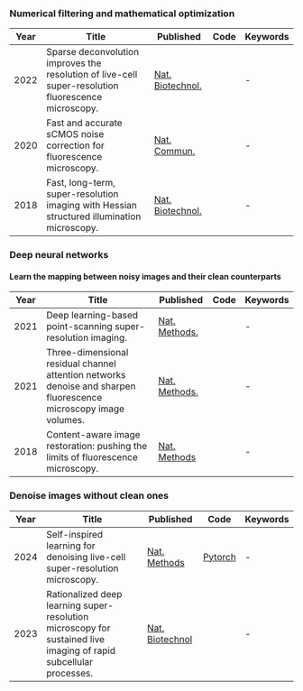 ### Numerical filtering and mathematical optimization
|Year|Title | Published  | Code       | Keywords |
|-------| ----- | ----- | ------- | ------- |
|2022|Sparse deconvolution improves the resolution of live-cell super-resolution fluorescence microscopy.|[Nat. Biotechnol.]()|  |-|
|2020|Fast and accurate sCMOS noise correction for fluorescence microscopy.|[Nat. Commun.]()|  |-|
|2018|Fast, long-term, super-resolution imaging with Hessian structured illumination microscopy.|[Nat. Biotechnol.]()|  |-|

### Deep neural networks
#### Learn the mapping between noisy images and their clean counterparts
|Year|Title | Published  | Code       | Keywords |
|-------| ----- | ----- | ------- | ------- |
|2021|Deep learning-based point-scanning super-resolution imaging.|[Nat. Methods.]()|  |-|
|2021|Three-dimensional residual channel attention networks denoise and sharpen fluorescence microscopy image volumes.|[Nat. Methods.]()|  |-|
|2018|Content-aware image restoration: pushing the limits of fluorescence microscopy.|[Nat. Methods]()|  |-|

### Denoise images without clean ones
|Year|Title | Published  | Code       | Keywords |
|-------| ----- | ----- | ------- | ------- |
|2024|Self-inspired learning for denoising live-cell super-resolution microscopy.|[Nat. Methods](https://doi.org/10.1038/s41592-024-02400-9)| [Pytorch](https://github.com/WeisongZhao/SN2N) |-|
|2023|Rationalized deep learning super-resolution microscopy for sustained live imaging of rapid subcellular processes.|[Nat. Biotechnol]()|  |-|


